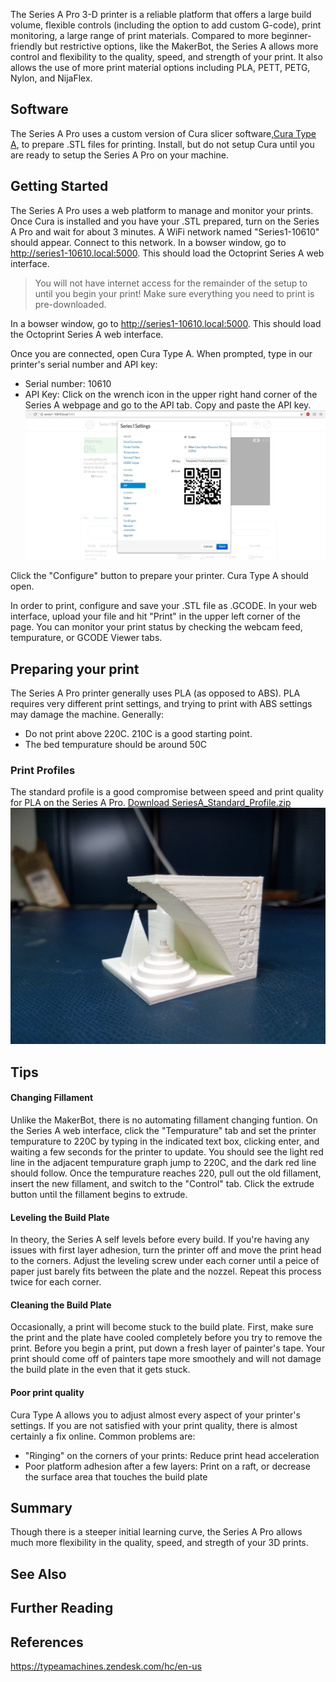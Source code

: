 The Series A Pro 3-D printer is a reliable platform that offers a large build volume, flexible controls (including the option to add custom G-code), print monitoring, a large range of print materials. Compared to more beginner-friendly but restrictive options, like the MakerBot, the Series A allows more control and flexibility to the quality, speed, and strength of your print. It also allows the use of more print material options including PLA, PETT, PETG, Nylon, and NijaFlex. 

## Software
The Series A Pro uses a custom version of Cura slicer software,[Cura Type A](https://www.typeamachines.com/downloads#Software), to prepare .STL files for printing. Install, but do not setup Cura until you are ready to setup the Series A Pro on your machine. 


## Getting Started
The Series A Pro uses a web platform to manage and monitor your prints. Once Cura is installed and you have your .STL prepared, turn on the Series A Pro and wait for about 3 minutes. A WiFi network named "Series1-10610" should appear. Connect to this network. In a bowser window, go to <http://series1-10610.local:5000>. This should load the Octoprint Series A web interface. 

> You will not have internet access for the remainder of the setup to until you begin your print! Make sure everything you need to print is pre-downloaded.

In a bowser window, go to <http://series1-10610.local:5000>. This should load the Octoprint Series A web interface. 

Once you are connected, open Cura Type A. When prompted, type in our printer's serial number and API key:
- Serial number: 10610
- API Key: Click on the wrench icon in the upper right hand corner of the Series A webpage and go to the API tab. Copy and paste the API key. 
![Find your API Key here](assets/images/SeriesA_APIKey.jpg)

Click the "Configure" button to prepare your printer. Cura Type A should open. 

In order to print, configure and save your .STL file as .GCODE. In your web interface, upload your file and hit "Print" in the upper left corner of the page. You can monitor your print status by checking the webcam feed, tempurature, or GCODE Viewer tabs. 

## Preparing your print
The Series A Pro printer generally uses PLA (as opposed to ABS). PLA requires very different print settings, and trying to print with ABS settings may damage the machine. Generally: 
- Do not print above 220C. 210C is a good starting point.
- The bed tempurature should be around 50C

### Print Profiles
The standard profile is a good compromise between speed and print quality for PLA on the Series A Pro. 
[Download SeriesA_Standard_Profile.zip](assets/SeriesA_Standard_Profile.zip)
![Print Quality of Standard Profile](assets/images/SeriesA_PLA_SP.jpg)

## Tips
#### Changing Fillament
Unlike the MakerBot, there is no automating fillament changing funtion. On the Series A web interface, click the "Tempurature" tab and set the printer tempurature to 220C by typing in the indicated text box, clicking enter, and waiting a few seconds for the printer to update. You should see the light red line in the adjacent tempurature graph jump to 220C, and the dark red line should follow. Once the tempurature reaches 220, pull out the old fillament, insert the new fillament, and switch to the "Control" tab. Click the extrude button until the fillament begins to extrude. 

#### Leveling the Build Plate
In theory, the Series A self levels before every build. If you're having any issues with first layer adhesion, turn the printer off and move the print head to the corners. Adjust the leveling screw under each corner until a peice of paper just barely fits between the plate and the nozzel. Repeat this process twice for each corner. 

#### Cleaning the Build Plate
Occasionally, a print will become stuck to the build plate. First, make sure the print and the plate have cooled completely before you try to remove the print. Before you begin a print, put down a fresh layer of painter's tape. Your print should come off of painters tape more smoothely and will not damage the build plate in the even that it gets stuck. 

#### Poor print quality
Cura Type A allows you to adjust almost every aspect of your printer's settings. If you are not satisfied with your print quality, there is almost certainly a fix online. Common problems are:
- "Ringing" on the corners of your prints: Reduce print head acceleration
- Poor platform adhesion after a few layers: Print on a raft, or decrease the surface area that touches the build plate

## Summary
Though there is a steeper initial learning curve, the Series A Pro allows much more flexibility in the quality, speed, and stregth of your 3D prints. 

## See Also

## Further Reading 

## References

<https://typeamachines.zendesk.com/hc/en-us>
